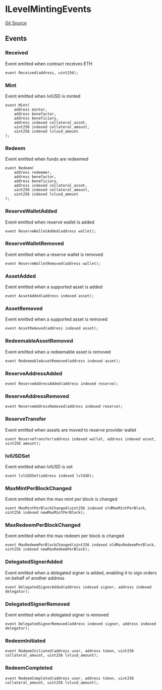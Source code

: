 # ILevelMintingEvents
[Git Source](https://github.com/Level-Money/contracts/blob/7fc97def4c32b2c55e844838ecbb532dceb8179d/src/interfaces/ILevelMintingEvents.sol)


## Events
### Received
Event emitted when contract receives ETH


```solidity
event Received(address, uint256);
```

### Mint
Event emitted when lvlUSD is minted


```solidity
event Mint(
    address minter,
    address benefactor,
    address beneficiary,
    address indexed collateral_asset,
    uint256 indexed collateral_amount,
    uint256 indexed lvlusd_amount
);
```

### Redeem
Event emitted when funds are redeemed


```solidity
event Redeem(
    address redeemer,
    address benefactor,
    address beneficiary,
    address indexed collateral_asset,
    uint256 indexed collateral_amount,
    uint256 indexed lvlusd_amount
);
```

### ReserveWalletAdded
Event emitted when reserve wallet is added


```solidity
event ReserveWalletAdded(address wallet);
```

### ReserveWalletRemoved
Event emitted when a reserve wallet is removed


```solidity
event ReserveWalletRemoved(address wallet);
```

### AssetAdded
Event emitted when a supported asset is added


```solidity
event AssetAdded(address indexed asset);
```

### AssetRemoved
Event emitted when a supported asset is removed


```solidity
event AssetRemoved(address indexed asset);
```

### RedeemableAssetRemoved
Event emitted when a redeemable asset is removed


```solidity
event RedeemableAssetRemoved(address indexed asset);
```

### ReserveAddressAdded

```solidity
event ReserveAddressAdded(address indexed reserve);
```

### ReserveAddressRemoved

```solidity
event ReserveAddressRemoved(address indexed reserve);
```

### ReserveTransfer
Event emitted when assets are moved to reserve provider wallet


```solidity
event ReserveTransfer(address indexed wallet, address indexed asset, uint256 amount);
```

### lvlUSDSet
Event emitted when lvlUSD is set


```solidity
event lvlUSDSet(address indexed lvlUSD);
```

### MaxMintPerBlockChanged
Event emitted when the max mint per block is changed


```solidity
event MaxMintPerBlockChanged(uint256 indexed oldMaxMintPerBlock, uint256 indexed newMaxMintPerBlock);
```

### MaxRedeemPerBlockChanged
Event emitted when the max redeem per block is changed


```solidity
event MaxRedeemPerBlockChanged(uint256 indexed oldMaxRedeemPerBlock, uint256 indexed newMaxRedeemPerBlock);
```

### DelegatedSignerAdded
Event emitted when a delegated signer is added, enabling it to sign orders on behalf of another address


```solidity
event DelegatedSignerAdded(address indexed signer, address indexed delegator);
```

### DelegatedSignerRemoved
Event emitted when a delegated signer is removed


```solidity
event DelegatedSignerRemoved(address indexed signer, address indexed delegator);
```

### RedeemInitiated

```solidity
event RedeemInitiated(address user, address token, uint256 collateral_amount, uint256 lvlusd_amount);
```

### RedeemCompleted

```solidity
event RedeemCompleted(address user, address token, uint256 collateral_amount, uint256 lvlusd_amount);
```

